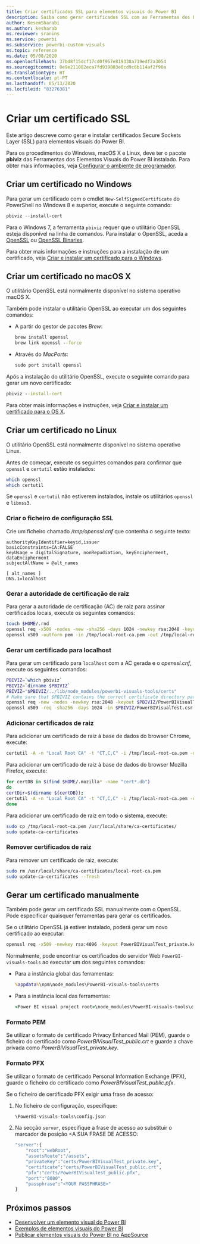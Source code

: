 ```yaml
---
title: Criar certificados SSL para elementos visuais do Power BI
description: Saiba como gerar certificados SSL com as Ferramentas dos Elementos Visuais do Power BI no Windows, Mac ou Linux, ou manualmente.
author: KesemSharabi
ms.author: kesharab
ms.reviewer: sranins
ms.service: powerbi
ms.subservice: powerbi-custom-visuals
ms.topic: reference
ms.date: 05/08/2020
ms.openlocfilehash: 37bd8f15dcf17cd0f967e819338a719edf2a3054
ms.sourcegitcommit: 0e9e211082eca7fd939803e0cd9c6b114af2f90a
ms.translationtype: HT
ms.contentlocale: pt-PT
ms.lasthandoff: 05/13/2020
ms.locfileid: "83276381"
---
```

# <a name="create-an-ssl-certificate"></a>Criar um certificado SSL

Este artigo descreve como gerar e instalar certificados Secure Sockets Layer (SSL) para elementos visuais do Power BI.

Para os procedimentos do Windows, macOS X e Linux, deve ter o pacote **pbiviz** das Ferramentas dos Elementos Visuais do Power BI instalado. Para obter mais informações, veja [Configurar o ambiente de programador](https://docs.microsoft.com/power-bi/developer/visuals/custom-visual-develop-tutorial#setting-up-the-developer-environment). 

## <a name="create-a-certificate-on-windows"></a>Criar um certificado no Windows

Para gerar um certificado com o cmdlet `New-SelfSignedCertificate` do PowerShell no Windows 8 e superior, execute o seguinte comando:

```powershell
pbiviz --install-cert
```

Para o Windows 7, a ferramenta `pbiviz` requer que o utilitário OpenSSL esteja disponível na linha de comandos. Para instalar o OpenSSL, aceda a [OpenSSL](https://www.openssl.org) ou [OpenSSL Binaries](https://wiki.openssl.org/index.php/Binaries).

Para obter mais informações e instruções para a instalação de um certificado, veja [Criar e instalar um certificado para o Windows](https://docs.microsoft.com/power-bi/developer/visuals/custom-visual-develop-tutorial#windows).

## <a name="create-a-certificate-on-macos-x"></a>Criar um certificado no macOS X

O utilitário OpenSSL está normalmente disponível no sistema operativo macOS X.

Também pode instalar o utilitário OpenSSL ao executar um dos seguintes comandos:

- A partir do gestor de pacotes *Brew*:
  
  ```cmd
  brew install openssl
  brew link openssl --force
  ```

- Através do *MacPorts*:
  
  ```cmd
  sudo port install openssl
  ```

Após a instalação do utilitário OpenSSL, execute o seguinte comando para gerar um novo certificado:

```cmd
pbiviz --install-cert
```

Para obter mais informações e instruções, veja [Criar e instalar um certificado para o OS X](https://docs.microsoft.com/power-bi/developer/visuals/custom-visual-develop-tutorial#osx).

## <a name="create-a-certificate-on-linux"></a>Criar um certificado no Linux

O utilitário OpenSSL está normalmente disponível no sistema operativo Linux.

Antes de começar, execute os seguintes comandos para confirmar que `openssl` e `certutil` estão instalados:

```sh
which openssl
which certutil
```

Se `openssl` e `certutil` não estiverem instalados, instale os utilitários `openssl` e `libnss3`.

### <a name="create-the-ssl-configuration-file"></a>Criar o ficheiro de configuração SSL

Crie um ficheiro chamado */tmp/openssl.cnf* que contenha o seguinte texto:

```
authorityKeyIdentifier=keyid,issuer
basicConstraints=CA:FALSE
keyUsage = digitalSignature, nonRepudiation, keyEncipherment, dataEncipherment
subjectAltName = @alt_names

[ alt_names ]
DNS.1=localhost
```

### <a name="generate-root-certificate-authority"></a>Gerar a autoridade de certificação de raiz

Para gerar a autoridade de certificação (AC) de raiz para assinar certificados locais, execute os seguintes comandos:

```sh
touch $HOME/.rnd
openssl req -x509 -nodes -new -sha256 -days 1024 -newkey rsa:2048 -keyout /tmp/local-root-ca.key -out /tmp/local-root-ca.pem -subj "/C=US/CN=Local Root CA/O=Local Root CA"
openssl x509 -outform pem -in /tmp/local-root-ca.pem -out /tmp/local-root-ca.crt
```

### <a name="generate-a-certificate-for-localhost"></a>Gerar um certificado para localhost 

Para gerar um certificado para `localhost` com a AC gerada e o *openssl.cnf*, execute os seguintes comandos:

```sh
PBIVIZ=`which pbiviz`
PBIVIZ=`dirname $PBIVIZ`
PBIVIZ="$PBIVIZ/../lib/node_modules/powerbi-visuals-tools/certs"
# Make sure that $PBIVIZ contains the correct certificate directory path. ls $PBIVIZ should list 'blank' file.
openssl req -new -nodes -newkey rsa:2048 -keyout $PBIVIZ/PowerBIVisualTest_private.key -out $PBIVIZ/PowerBIVisualTest.csr -subj "/C=US/O=PowerBI Visuals/CN=localhost"
openssl x509 -req -sha256 -days 1024 -in $PBIVIZ/PowerBIVisualTest.csr -CA /tmp/local-root-ca.pem -CAkey /tmp/local-root-ca.key -CAcreateserial -extfile /tmp/openssl.cnf -out $PBIVIZ/PowerBIVisualTest_public.crt
```

### <a name="add-root-certificates"></a>Adicionar certificados de raiz

Para adicionar um certificado de raiz à base de dados do browser Chrome, execute:

```sh
certutil -A -n "Local Root CA" -t "CT,C,C" -i /tmp/local-root-ca.pem -d sql:$HOME/.pki/nssdb
```

Para adicionar um certificado de raiz à base de dados do browser Mozilla Firefox, execute:

```sh
for certDB in $(find $HOME/.mozilla* -name "cert*.db")
do
certDir=$(dirname ${certDB});
certutil -A -n "Local Root CA" -t "CT,C,C" -i /tmp/local-root-ca.pem -d sql:${certDir}
done
```

Para adicionar um certificado de raiz em todo o sistema, execute:

```sh
sudo cp /tmp/local-root-ca.pem /usr/local/share/ca-certificates/
sudo update-ca-certificates
```

### <a name="remove-root-certificates"></a>Remover certificados de raiz

Para remover um certificado de raiz, execute:

```sh
sudo rm /usr/local/share/ca-certificates/local-root-ca.pem
sudo update-ca-certificates --fresh
```

## <a name="generate-a-certificate-manually"></a>Gerar um certificado manualmente

Também pode gerar um certificado SSL manualmente com o OpenSSL. Pode especificar quaisquer ferramentas para gerar os certificados.

Se o utilitário OpenSSL já estiver instalado, poderá gerar um novo certificado ao executar:

```cmd
openssl req -x509 -newkey rsa:4096 -keyout PowerBIVisualTest_private.key -out PowerBIVisualTest_public.crt -days 365
```

Normalmente, pode encontrar os certificados do servidor Web `PowerBI-visuals-tools` ao executar um dos seguintes comandos:

- Para a instância global das ferramentas:
  
  ```cmd
  %appdata%\npm\node_modules\PowerBI-visuals-tools\certs
  ```

- Para a instância local das ferramentas:
  
  ```cmd
  <Power BI visual project root>\node_modules\PowerBI-visuals-tools\certs
  ```

### <a name="pem-format"></a>Formato PEM

Se utilizar o formato de certificado Privacy Enhanced Mail (PEM), guarde o ficheiro do certificado como *PowerBIVisualTest_public.crt* e guarde a chave privada como *PowerBIVisualTest_private.key*.

### <a name="pfx-format"></a>Formato PFX

Se utilizar o formato de certificado Personal Information Exchange (PFX), guarde o ficheiro do certificado como *PowerBIVisualTest_public.pfx*.

Se o ficheiro de certificado PFX exigir uma frase de acesso:

1. No ficheiro de configuração, especifique:
   
   ```cmd
   \PowerBI-visuals-tools\config.json
   ```
   
1. Na secção `server`, especifique a frase de acesso ao substituir o marcador de posição \<A SUA FRASE DE ACESSO:

    ```cmd
    "server":{
        "root":"webRoot",
        "assetsRoute":"/assets",
        "privateKey":"certs/PowerBIVisualTest_private.key",
        "certificate":"certs/PowerBIVisualTest_public.crt",
        "pfx":"certs/PowerBIVisualTest_public.pfx",
        "port":"8080",
        "passphrase":"<YOUR PASSPHRASE>"
    }
    ```

## <a name="next-steps"></a>Próximos passos
- [Desenvolver um elemento visual do Power BI](custom-visual-develop-tutorial.md)
- [Exemplos de elementos visuais do Power BI](samples.md)
- [Publicar elementos visuais do Power BI no AppSource](office-store.md)
